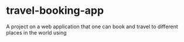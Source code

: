 # travel-booking-app
A project on a web application that one can book and travel to different places in the world using
